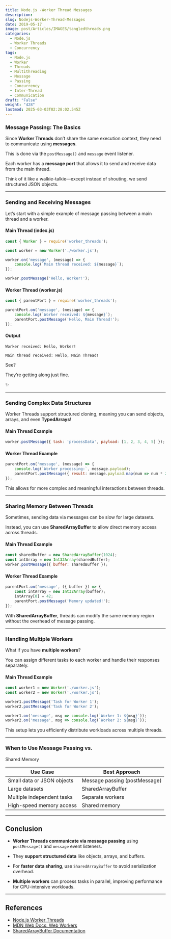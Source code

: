 ```yaml
---
title: Node.js -Worker Thread Messages
description: 
slug: Nodejs-Worker-Thread-Messages
date: 2019-05-17
image: post/Articles/IMAGES/tangledthreads.png
categories:
  - Node.js
  - Worker Threads
  - Concurrency
tags:
  - Node.js
  - Worker
  - Threads
  - Multithreading
  - Message
  - Passing
  - Concurrency
  - Inter-Thread
  - Communication
draft: "False"
weight: "428"
lastmod: 2025-03-03T02:28:02.545Z
---
```

<!-- ## Worker Threads: How They Communicate with Messages

So, you’ve dipped your toes into **Worker Threads** in Node.js and figured out how to create them.

But now you're wondering: *How do they actually talk to each other?* Do they pass notes in class?

Send emails?

Maybe even use carrier pigeons?

Nope!

They use **message passing**—and today, we’re going to break it down.

--- -->

### Message Passing: The Basics

Since **Worker Threads** don’t share the same execution context, they need to communicate using **messages**.

This is done via the `postMessage()` and `message` event listener.

Each worker has a **message port** that allows it to send and receive data from the main thread.

Think of it like a walkie-talkie—except instead of shouting, we send structured JSON objects.

***

### Sending and Receiving Messages

Let’s start with a simple example of message passing between a main thread and a worker.

#### **Main Thread (index.js)**

```javascript
const { Worker } = require('worker_threads');

const worker = new Worker('./worker.js');

worker.on('message', (message) => {
    console.log(`Main thread received: ${message}`);
});

worker.postMessage('Hello, Worker!');
```

#### **Worker Thread (worker.js)**

```javascript
const { parentPort } = require('worker_threads');

parentPort.on('message', (message) => {
    console.log(`Worker received: ${message}`);
    parentPort.postMessage('Hello, Main Thread!');
});
```

#### **Output**

```
Worker received: Hello, Worker!

Main thread received: Hello, Main Thread!

```

See?

They’re getting along just fine.

✨

***

### Sending Complex Data Structures

Worker Threads support structured cloning, meaning you can send objects, arrays, and even **TypedArrays**!

#### **Main Thread Example**

```javascript
worker.postMessage({ task: 'processData', payload: [1, 2, 3, 4, 5] });
```

#### **Worker Thread Example**

```javascript
parentPort.on('message', (message) => {
    console.log(`Worker processing:`, message.payload);
    parentPort.postMessage({ result: message.payload.map(num => num * 2) });
});
```

This allows for more complex and meaningful interactions between threads.

***

### Sharing Memory Between Threads

Sometimes, sending data via messages can be slow for large datasets.

Instead, you can use **SharedArrayBuffer** to allow direct memory access across threads.

#### **Main Thread Example**

```javascript
const sharedBuffer = new SharedArrayBuffer(1024);
const intArray = new Int32Array(sharedBuffer);
worker.postMessage({ buffer: sharedBuffer });
```

#### **Worker Thread Example**

```javascript
parentPort.on('message', ({ buffer }) => {
    const intArray = new Int32Array(buffer);
    intArray[0] = 42;
    parentPort.postMessage('Memory updated!');
});
```

With **SharedArrayBuffer**, threads can modify the same memory region without the overhead of message passing.

***

### Handling Multiple Workers

What if you have **multiple workers**?

You can assign different tasks to each worker and handle their responses separately.

#### **Main Thread Example**

```javascript
const worker1 = new Worker('./worker.js');
const worker2 = new Worker('./worker.js');

worker1.postMessage('Task for Worker 1');
worker2.postMessage('Task for Worker 2');

worker1.on('message', msg => console.log(`Worker 1: ${msg}`));
worker2.on('message', msg => console.log(`Worker 2: ${msg}`));
```

This setup lets you efficiently distribute workloads across multiple threads.

***

### When to Use Message Passing vs.

Shared Memory

| Use Case                   | Best Approach                 |
| -------------------------- | ----------------------------- |
| Small data or JSON objects | Message passing (postMessage) |
| Large datasets             | SharedArrayBuffer             |
| Multiple independent tasks | Separate workers              |
| High-speed memory access   | Shared memory                 |

***

## Conclusion

* **Worker Threads communicate via message passing** using `postMessage()` and `message` event listeners.

* They **support structured data** like objects, arrays, and buffers.

* For **faster data sharing**, use `SharedArrayBuffer` to avoid serialization overhead.

* **Multiple workers** can process tasks in parallel, improving performance for CPU-intensive workloads.

<!-- 
With these tools in your belt, you can make the most of **multithreading in Node.js** and build high-performance applications.

Happy coding!

🚀 -->

***

## References

* [Node.js Worker Threads](https://nodejs.org/api/worker_threads.html)
* [MDN Web Docs: Web Workers](https://developer.mozilla.org/en-US/docs/Web/API/Web_Workers_API)
* [SharedArrayBuffer Documentation](https://developer.mozilla.org/en-US/docs/Web/JavaScript/Reference/Global_Objects/SharedArrayBuffer)
